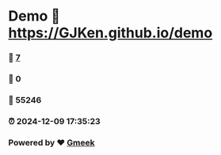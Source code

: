 # Demo :link: https://GJKen.github.io/demo 
### :page_facing_up: [7](https://GJKen.github.io/demo/tag.html) 
### :speech_balloon: 0 
### :hibiscus: 55246 
### :alarm_clock: 2024-12-09 17:35:23 
### Powered by :heart: [Gmeek](https://github.com/Meekdai/Gmeek)

